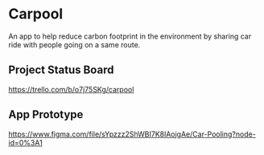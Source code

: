 # Carpool

An app to help reduce carbon footprint in the environment by sharing car ride with people going on a same route.

## Project Status Board

https://trello.com/b/o7j75SKg/carpool

## App Prototype

https://www.figma.com/file/sYpzzz2ShWBI7K8lAojgAe/Car-Pooling?node-id=0%3A1


